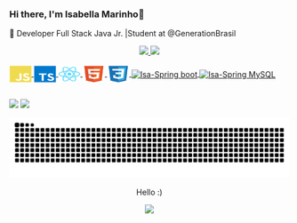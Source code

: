 ### Hi there, I'm Isabella Marinho🌙

📌 Developer Full Stack Java Jr. |Student at @GenerationBrasil


<div align="center">
  <a href="https://github.com/isabellammarinho">
  <img height="180em" src="https://github-readme-stats.vercel.app/api?username=isabellammarinho&show_icons=true&theme=jolly&include_all_commits=true&count_private=true"/>
  <img height="180em" src="https://github-readme-stats.vercel.app/api/top-langs/?username=isabellammarinho&layout=compact&langs_count=7&theme=jolly"/>
</div>
<div style="display: inline_block"><br>
  <img align="center" alt="Isa-Js" height="30" width="40" src="https://raw.githubusercontent.com/devicons/devicon/master/icons/javascript/javascript-plain.svg">
  <img align="center" alt="Isa-Ts" height="30" width="40" src="https://raw.githubusercontent.com/devicons/devicon/master/icons/typescript/typescript-plain.svg">
  <img align="center" alt="Isa-React" height="30" width="40" src="https://raw.githubusercontent.com/devicons/devicon/master/icons/react/react-original.svg">
  <img align="center" alt="Isa-HTML" height="30" width="40" src="https://raw.githubusercontent.com/devicons/devicon/master/icons/html5/html5-original.svg">
  <img align="center" alt="Isa-CSS" height="30" width="40" src="https://raw.githubusercontent.com/devicons/devicon/master/icons/css3/css3-original.svg">
  <img align="center" alt="Isa-Spring boot" height="30" width="40" src="https://img.icons8.com/color/48/000000/spring-logo.png"/>
  <img align="center" alt="Isa-Spring MySQL" height="30" width="40" src="https://img.icons8.com/ios/50/000000/mysql-logo.png"/>
  
  ##
 
<div> 
  <a href = "mailto:isabellamarcelomarinho@gmail.com"><img src="https://img.shields.io/badge/-Gmail-%23333?style=for-the-badge&logo=gmail&logoColor=white" target="_blank"></a>
  <a href="https://www.linkedin.com/in/isabella-marinho-b75311221/" target="_blank"><img src="https://img.shields.io/badge/-LinkedIn-%230077B5?style=for-the-badge&logo=linkedin&logoColor=white" target="_blank"></a> 
 
 ![snake animation](https://github.com/isabellammarinho/isabellammarinho/blob/output/github-contribution-grid-snake.svg)
 
 
</div>
  
  <p align="center"> Hello :) </p>
<p align="center">   <img alingn="center" src="https://profile-counter.glitch.me/isabellammarinho/count.svg" /></p>
  
  <HTML>
	<HEAD><TITLE>Exibir Data e Hora em HTML </TITLE>
		<script src="https://code.jquery.com/jquery-1.11.2.js"></script>
		<script type="text/javascript">
			jQuery(window).load(function($){
				atualizaRelogio();
			});
		</script>
	</HEAD>
	<BODY>
		<div>
			<output id="data" style="font-family: 'arial black', 'avant garde'; font-size: 24px;"></output>
		</div>
		<div>
			<output id="hora" style="font-family: 'arial black', 'avant garde'; font-size: 24px;"></output>				
		</div>			
	</BODY>
	<script>
		function atualizaRelogio(){ 
			var momentoAtual = new Date();
			
			var vhora = momentoAtual.getHours();
			var vminuto = momentoAtual.getMinutes();
			var vsegundo = momentoAtual.getSeconds();
			
			var vdia = momentoAtual.getDate();
			var vmes = momentoAtual.getMonth() + 1;
			var vano = momentoAtual.getFullYear();
			
			if (vdia < 10){ vdia = "0" + vdia;}
			if (vmes < 10){ vmes = "0" + vmes;}
			if (vhora < 10){ vhora = "0" + vhora;}
			if (vminuto < 10){ vminuto = "0" + vminuto;}
			if (vsegundo < 10){ vsegundo = "0" + vsegundo;}

			dataFormat = vdia + " / " + vmes + " / " + vano;
			horaFormat = vhora + " : " + vminuto + " : " + vsegundo;

			document.getElementById("data").innerHTML = dataFormat;
			document.getElementById("hora").innerHTML = horaFormat;

			setTimeout("atualizaRelogio()",1000);
		}
	</script>	
</HTML>
